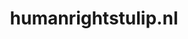 ---
layout: post
title:  "humanrightstulip.nl"
internal_url:  "/dutchgov/humanrightstulip.nl.html"
subdomains_count: 2
all_subdomains_count: 7
urls_count: 2
ssl_rank: 0
http_rank: 75
url_link: /data/humanrightstulip.nl/urls.txt
all_subdomains_link: /data/humanrightstulip.nl/all_subdomains.txt
subdomains_link: /data/humanrightstulip.nl/subdomains.txt
categories: dutchgov
---